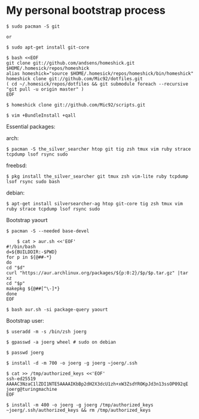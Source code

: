 # My personal bootstrap process

    $ sudo pacman -S git

    or

    $ sudo apt-get install git-core

    $ bash <<EOF
    git clone git://github.com/andsens/homeshick.git $HOME/.homesick/repos/homeshick
    alias homeshick="source $HOME/.homesick/repos/homeshick/bin/homeshick"
    homeshick clone git://github.com/Mic92/dotfiles.git
    ( cd ~/.homesick/repos/dotfiles && git submodule foreach --recursive "git pull -u origin master" )
    EOF

    $ homeshick clone git://github.com/Mic92/scripts.git

    $ vim +BundleInstall +qall

Essential packages:

arch:

    $ pacman -S the_silver_searcher htop git tig zsh tmux vim ruby strace tcpdump lsof rsync sudo

freebsd:

    $ pkg install the_silver_searcher git tmux zsh vim-lite ruby tcpdump lsof rsync sudo bash

debian:

    $ apt-get install silversearcher-ag htop git-core tig zsh tmux vim ruby strace tcpdump lsof rsync sudo

Bootstrap yaourt

    $ pacman -S --needed base-devel

```
    $ cat > aur.sh <<'EOF'
#!/bin/bash
d=${BUILDDIR:-$PWD}
for p in ${@##-*}
do
cd "$d"
curl "https://aur.archlinux.org/packages/${p:0:2}/$p/$p.tar.gz" |tar xz
cd "$p"
makepkg ${@##[^\-]*}
done
EOF
```

```
$ bash aur.sh -si package-query yaourt
```

Bootstrap user:

```
$ useradd -m -s /bin/zsh joerg

$ gpasswd -a joerg wheel # sudo on debian

$ passwd joerg

$ install -d -m 700 -o joerg -g joerg ~joerg/.ssh

$ cat >> /tmp/authorized_keys <<'EOF'
ssh-ed25519 AAAAC3NzaC1lZDI1NTE5AAAAIKbBp2dH2X3dcU1zh+xW3ZsdYROKpJd3n13ssOP092qE joerg@turingmachine
EOF

$ install -m 400 -o joerg -g joerg /tmp/authorized_keys ~joerg/.ssh/authorized_keys && rm /tmp/authorized_keys
```
